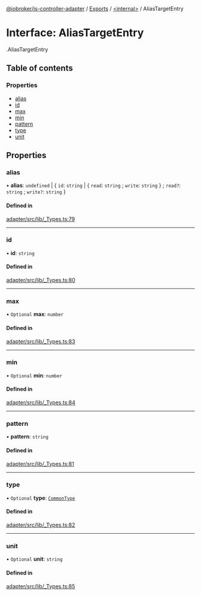 [@iobroker/js-controller-adapter](../README.md) / [Exports](../modules.md) / [<internal\>](../modules/internal_.md) / AliasTargetEntry

# Interface: AliasTargetEntry

[<internal>](../modules/internal_.md).AliasTargetEntry

## Table of contents

### Properties

- [alias](internal_.AliasTargetEntry.md#alias)
- [id](internal_.AliasTargetEntry.md#id)
- [max](internal_.AliasTargetEntry.md#max)
- [min](internal_.AliasTargetEntry.md#min)
- [pattern](internal_.AliasTargetEntry.md#pattern)
- [type](internal_.AliasTargetEntry.md#type)
- [unit](internal_.AliasTargetEntry.md#unit)

## Properties

### alias

• **alias**: `undefined` \| { `id`: `string` \| { `read`: `string` ; `write`: `string`  } ; `read?`: `string` ; `write?`: `string`  }

#### Defined in

[adapter/src/lib/_Types.ts:79](https://github.com/ioBroker/ioBroker.js-controller/blob/0a61af83/packages/adapter/src/lib/_Types.ts#L79)

___

### id

• **id**: `string`

#### Defined in

[adapter/src/lib/_Types.ts:80](https://github.com/ioBroker/ioBroker.js-controller/blob/0a61af83/packages/adapter/src/lib/_Types.ts#L80)

___

### max

• `Optional` **max**: `number`

#### Defined in

[adapter/src/lib/_Types.ts:83](https://github.com/ioBroker/ioBroker.js-controller/blob/0a61af83/packages/adapter/src/lib/_Types.ts#L83)

___

### min

• `Optional` **min**: `number`

#### Defined in

[adapter/src/lib/_Types.ts:84](https://github.com/ioBroker/ioBroker.js-controller/blob/0a61af83/packages/adapter/src/lib/_Types.ts#L84)

___

### pattern

• **pattern**: `string`

#### Defined in

[adapter/src/lib/_Types.ts:81](https://github.com/ioBroker/ioBroker.js-controller/blob/0a61af83/packages/adapter/src/lib/_Types.ts#L81)

___

### type

• `Optional` **type**: [`CommonType`](../modules/internal_.md#commontype)

#### Defined in

[adapter/src/lib/_Types.ts:82](https://github.com/ioBroker/ioBroker.js-controller/blob/0a61af83/packages/adapter/src/lib/_Types.ts#L82)

___

### unit

• `Optional` **unit**: `string`

#### Defined in

[adapter/src/lib/_Types.ts:85](https://github.com/ioBroker/ioBroker.js-controller/blob/0a61af83/packages/adapter/src/lib/_Types.ts#L85)
